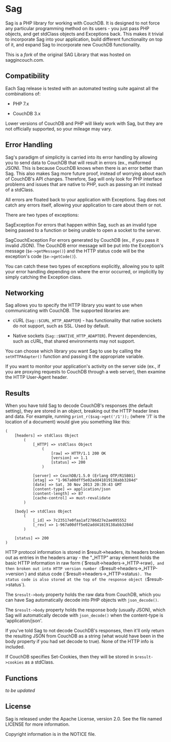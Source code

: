 Sag
===

Sag is a PHP library for working with CouchDB. It is designed to not force any
particular programming method on its users - you just pass PHP objects, and get
stdClass objects and Exceptions back. This makes it trivial to incorporate Sag
into your application, build different functionality on top of it, and expand
Sag to incorporate new CouchDB functionality.

This is a *fork* of the original SAG Library that was hosted on saggincouch.com.

Compatibility
-------------

Each Sag release is tested with an automated testing suite against all the
combinations of:

  - PHP 7.x

  - CouchDB 3.x

Lower versions of CouchDB and PHP will likely work with Sag, but they are not
officially supported, so your mileage may vary.


Error Handling
--------------

Sag's paradigm of simplicity is carried into its error handling by allowing you
to send data to CouchDB that will result in errors (ex., malformed JSON). This
is because CouchDB knows when there is an error better than Sag. This also
makes Sag more future proof, instead of worrying about each of CouchDB's API
changes. Therefore, Sag will only look for PHP interface problems and issues
that are native to PHP, such as passing an int instead of a stdClass.

All errors are floated back to your application with Exceptions. Sag does not
catch any errors itself, allowing your application to care about them or not.

There are two types of exceptions: 

SagException            For errors that happen within Sag, such as an invalid
                        type being passed to a function or being unable to open
                        a socket to the server.

SagCouchException       For errors generated by CouchDB (ex., if you pass it
                        invalid JSON). The CouchDB error message will be put
                        into the Exception's message (`$e->getMessage()`) and the
                        HTTP status code will be the exception's code
                        (`$e->getCode()`).

You can catch these two types of exceptions explicitly, allowing you to split
your error handling depending on where the error occurred, or implicitly by
simply catching the Exception class.

Networking
----------

Sag allows you to specify the HTTP library you want to use when communicating
with CouchDB. The supported libraries are:

  - cURL (`Sag::$CURL_HTTP_ADAPTER`) - has functionality that native sockets do
    not support, such as SSL. Used by default.

  - Native sockets (`Sag::$NATIVE_HTTP_ADAPTER`). Prevent dependencies, such as
    cURL, that shared environments may not support.

You can choose which library you want Sag to use by calling the
`setHTTPAdapter()` function and passing it the appropriate variable.

If you want to monitor your application's activity on the server side (ex., if
you are proxying requests to CouchDB through a web server), then examine the
HTTP User-Agent header.

Results
-------

When you have told Sag to decode CouchDB's responses (the default setting),
they are stored in an object, breaking out the HTTP header lines and data. For
example, running `print_r($sag->get('/1'));` (where '/1' is the location of a
document) would give you something like this:

```
(
    [headers] => stdClass Object
        (
            [_HTTP] => stdClass Object
                (
                    [raw] => HTTP/1.1 200 OK
                    [version] => 1.1
                    [status] => 200
                )

            [server] => CouchDB/1.5.0 (Erlang OTP/R15B01)
            [etag] => "1-967a00dff5e02add41819138abb3284d"
            [date] => Sat, 30 Nov 2013 20:39:43 GMT
            [content-type] => application/json
            [content-length] => 87
            [cache-control] => must-revalidate
        )

    [body] => stdClass Object
        (
            [_id] => 7c23517e0faa1af2786d27e2ae095552
            [_rev] => 1-967a00dff5e02add41819138abb3284d
        )

    [status] => 200
)
```

HTTP protocol information is stored in $result->headers, its headers broken out
as entries in the headers array - the "_HTTP" array element holds the basic
HTTP information in raw form (`$result->headers->_HTTP->raw)`, and then broken
out into HTTP version number (`$result->headers->_HTTP->version`) and status code
(`$result->headers->_HTTP->status`). The status code is also stored at the top of
the response object (`$result->status`).

The `$result->body` property holds the raw data from CouchDB, which you can have
Sag automatically decode into PHP objects with `json_decode()`.

The `$result->body` property holds the response body (usually JSON), which Sag
will automatically decode with `json_decode()` when the content-type is
'application/json'.

If you've told Sag to not decode CouchDB's responses, then it'll only return
the resulting JSON from CouchDB as a string (what would have been in the body
property if you had set decode to true). None of the HTTP info is included.

If CouchDB specifies Set-Cookies, then they will be stored in `$result->cookies`
as a stdClass.

Functions
---------

_to be updated_

License
-------

Sag is released under the Apache License, version 2.0. See the file named
LICENSE for more information.

Copyright information is in the NOTICE file.

